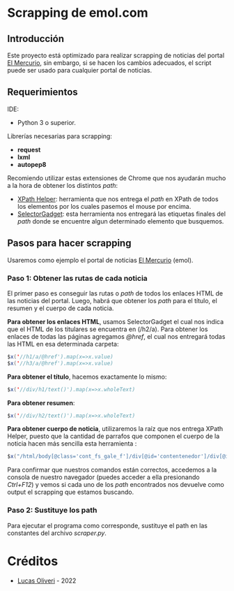 # Scrapping de emol.com
## Introducción
Este proyecto está optimizado para realizar scrapping de noticias del portal [El Mercurio](https://www.emol.com/), sin embargo, si se hacen los cambios adecuados, el script puede ser usado para cualquier portal de noticias.

## Requerimientos
IDE:
- Python 3 o superior.
  
Librerías necesarias para scrapping:
- **request**
- **lxml**
- **autopep8**

Recomiendo utilizar estas extensiones de Chrome que nos ayudarán mucho a la hora de obtener los distintos *path*:
- [XPath Helper](https://chrome.google.com/webstore/detail/xpath-helper/hgimnogjllphhhkhlmebbmlgjoejdpjl): herramienta que nos entrega el *path* en XPath de todos los elementos por los cuales pasemos el mouse por encima.
- [SelectorGadget](https://chrome.google.com/webstore/detail/selectorgadget/mhjhnkcfbdhnjickkkdbjoemdmbfginb/related?hl=es): esta herramienta nos entregará las etiquetas finales del *path* donde se encuentre algun determinado elemento que busquemos.

## Pasos para hacer scrapping

Usaremos como ejemplo el portal de noticias [El Mercurio](https://www.emol.com/) (emol).

### **Paso 1: Obtener las rutas de cada noticia**
El primer paso es conseguir las rutas o *path* de todos los enlaces HTML de las noticias del portal. Luego, habrá que obtener los *path* para el título, el resumen y el cuerpo de cada noticia. 


**Para obtener los enlaces HTML**, usamos SelectorGadget el cual nos indica que el HTML de los titulares se encuentra en (/h2/a). Para obtener los enlaces de todas las páginas agregamos *@href*, el cual nos entregará todas las HTML en esa determinada carpeta:
```java
$x('//h1/a/@href').map(x=>x.value)
$x('//h3/a/@href').map(x=>x.value)
```

**Para obtener el título**, hacemos exactamente lo mismo:
```java
$x('//div/h1/text()').map(x=>x.wholeText)
```

**Para obtener resumen**:
```java
$x('//div/h2/text()').map(x=>x.wholeText)
```

**Para obtener cuerpo de noticia**, utilizaremos la raíz que nos entrega XPath Helper, puesto que la cantidad de parrafos que componen el cuerpo de la noticia hacen más sencilla esta herramienta :
```java
$x("/html/body[@class='cont_fs_gale_f']/div[@id='contentenedor']/div[@id='LadoA']/div[@id='cont_iz_creditos']/div[@id='cont_iz_cuerpo']/div[@id='texto_noticia']/div[@id='cuDetalle_cuTexto_textoNoticia']/div//text()").map(x => x.wholeText)
```
Para confirmar que nuestros comandos están correctos, accedemos a la consola de nuestro navegador (puedes acceder a ella presionando *Ctrl+F12*) y vemos si cada uno de los *path* encontrados nos devuelve como output el scrapping que estamos buscando.

### **Paso 2: Sustituye los path**
Para ejecutar el programa como corresponde, sustituye el path en las constantes del archivo *scraper.py*.

# Créditos
* [Lucas Oliveri](https://www.linkedin.com/in/oliverilucas) - 2022
